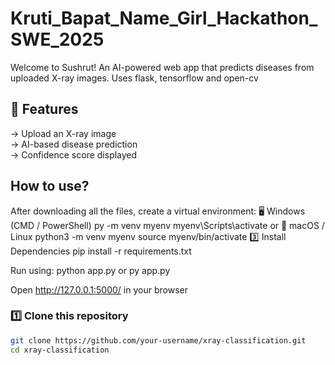 # Kruti_Bapat_Name_Girl_Hackathon_SWE_2025

Welcome to Sushrut!
An AI-powered web app that predicts diseases from uploaded X-ray images.
Uses flask, tensorflow and open-cv

## 🚀 Features
-> Upload an X-ray image  
-> AI-based disease prediction  
-> Confidence score displayed  

## How to use?
After downloading all the files, create a virtual environment:
  🖥️ Windows (CMD / PowerShell)
  py -m venv myenv
  myenv\Scripts\activate
    or
  🍏 macOS / Linux
  python3 -m venv myenv
  source myenv/bin/activate
3️⃣ Install Dependencies
pip install -r requirements.txt

Run using: python app.py or py app.py

Open http://127.0.0.1:5000/ in your browser

### 1️⃣ Clone this repository
```sh
git clone https://github.com/your-username/xray-classification.git
cd xray-classification


